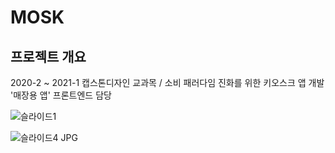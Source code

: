 # MOSK

## 프로젝트 개요
2020-2 ~ 2021-1 캡스톤디자인 교과목 / 소비 패러다임 진화를 위한 키오스크 앱 개발
'매장용 앱' 프론트엔드 담당

![슬라이드1](https://user-images.githubusercontent.com/69028945/138364954-a568e3bb-2ec6-4a01-aae2-c811c0a1976d.JPG)

![슬라이드4 JPG](https://user-images.githubusercontent.com/69028945/138621796-20dfdf3e-d7d9-44f7-8675-899814272c77.jpg)
